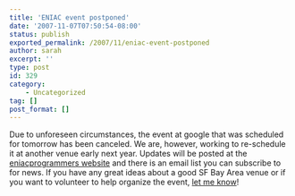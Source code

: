 ```yaml
---
title: 'ENIAC event postponed'
date: '2007-11-07T07:50:54-08:00'
status: publish
exported_permalink: /2007/11/eniac-event-postponed
author: sarah
excerpt: ''
type: post
id: 329
category:
    - Uncategorized
tag: []
post_format: []
---
```

Due to unforeseen circumstances, the event at google that was scheduled for tomorrow has been canceled. We are, however, working to re-schedule it at another venue early next year. Updates will be posted at the [eniacprogrammers website](http://eniacprogrammers.org/) and there is an email list you can subscribe to for news. If you have any great ideas about a good SF Bay Area venue or if you want to volunteer to help organize the event, [let me know](https://www.ultrasaurus.com/emailme.php)!